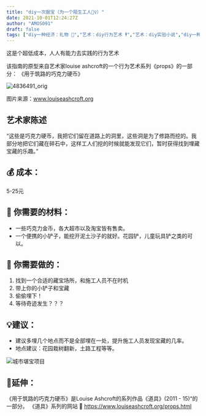 ```yaml
---
title: "diy一次掘宝（为一个陌生工人👷‍♀️）"
date: 2021-10-01T12:24:27Z
author: "AMOS091"
draft: false
tags: ["diy一种经济：礼物 🎁","艺术：diy行为艺术 🕴","艺术：diy实验小说","diy一种空间：街道","diy一个人就可以完成的前卫艺术","diy一种互动：社会事件","diy一个超低成本的艺术作品","diy一种互动：物体的意义","diy一种空间：工地"]
---
```


这是个超低成本，人人有能力去实践的行为艺术

该指南的原型来自艺术家louise ashcroft的一个行为艺术系列《props》的一部分： 《用于筑路的巧克力硬币》


![4836491_orig](https://user-images.githubusercontent.com/91636953/135719179-cc0245bf-01df-42a6-8d72-5677a32056c6.jpg)

图片来源：www.louiseashcroft.org

## 艺术家陈述
“这些是巧克力硬币，我把它们留在道路上的洞里，这些洞是为了修路而挖的。我部分地把它们藏在碎石中，这样工人们挖的时候就能发现它们，暂时获得找到埋藏宝藏的乐趣。”


## 💰 成本：
5-25元

## 🔧 你需要的材料：
- 一些巧克力金币，各大超市以及淘宝皆有售卖。
- 一个便携的小铲子，能挖开泥土沙子的就好。花园铲，儿童玩具铲之类的可以。

## 🔫 你需要做的： 
1.	找到一个合适的藏宝场所，和施工人员不在时机
2.	带上你的小铲子和宝藏
3.	偷偷埋下！
4.	等待奇迹发生？？？

## 💡建议：
- 建议多埋几个地点而不是全部埋在一处，提升施工人员发现宝藏的几率。
- 地点建议：花园栽树翻新，土路工程等等。 


![城市堪宝项目](https://user-images.githubusercontent.com/91636953/136634230-0442cdc1-e811-47a5-81f1-440e32190ad5.jpg)

## 👀延伸：
《用于筑路的巧克力硬币》是Louise Ashcroft的系列作品《道具》(2011 - 15)“的一部分。
《道具》系列的网站 🔗 https://www.louiseashcroft.org/props.html

